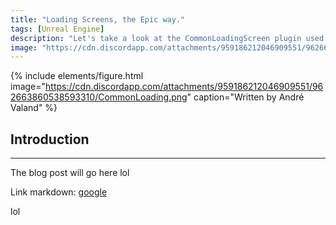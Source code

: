 ```yaml
---
title: "Loading Screens, the Epic way."
tags: [Unreal Engine]
description: "Let's take a look at the CommonLoadingScreen plugin used in Epic's Lyra content example. Click to read more..."
image: "https://cdn.discordapp.com/attachments/959186212046909551/962663860538593310/CommonLoading.png"
---
```


<!-- Intro Image -->

{% include elements/figure.html image="https://cdn.discordapp.com/attachments/959186212046909551/962663860538593310/CommonLoading.png" caption="Written by André Valand" %}

<!-- Blog Post Content -->

## Introduction
---

The blog post will go here lol

Link markdown: [google](https://google.com/)

lol
